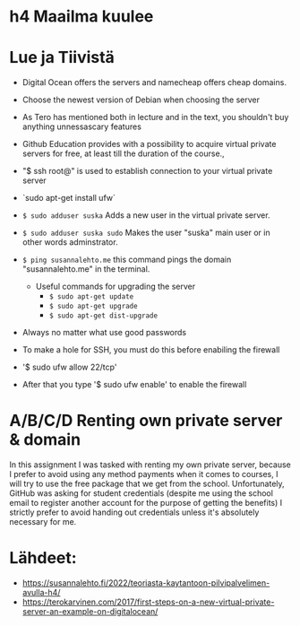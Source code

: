 # h4 Maailma kuulee

# Lue ja Tiivistä

- Digital Ocean offers the servers and namecheap offers cheap domains.
- Choose the newest version of Debian when choosing the server
- As Tero has mentioned both in lecture and in the text, you shouldn't buy anything unnessascary features
- Github Education provides with a possibility to acquire virtual private servers for free, at least till the duration of the course., 
- "$ ssh root@" is used to establish connection to your virtual private server
- `sudo apt-get install ufw´
- `$ sudo adduser suska` Adds a new user in the virtual private server.
- `$ sudo adduser suska sudo` Makes the user "suska" main user or in other words adminstrator.
- `$ ping susannalehto.me` this command pings the domain "susannalehto.me" in the terminal.

  - Useful commands for upgrading the server 
    - `$ sudo apt-get update`
    - `$ sudo apt-get upgrade`
    - `$ sudo apt-get dist-upgrade`
- Always no matter what use good passwords
- To make a hole for SSH, you must do this before enabiling the firewall
- '$ sudo ufw allow 22/tcp'
- After that you type '$ sudo ufw enable' to enable the firewall
  

# A/B/C/D Renting own private server & domain
In this assignment I was tasked with renting my own private server, because I prefer to avoid using any method payments when it comes to courses, I will try to use the free package that we get from the school. Unfortunately, GitHub was asking for student credentials (despite me using the school email to register another account for the purpose of getting the benefits) I strictly prefer to avoid handing out credentials unless it's absolutely necessary for me.


# Lähdeet:
- https://susannalehto.fi/2022/teoriasta-kaytantoon-pilvipalvelimen-avulla-h4/
- https://terokarvinen.com/2017/first-steps-on-a-new-virtual-private-server-an-example-on-digitalocean/
